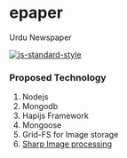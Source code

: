 # epaper
Urdu Newspaper

[![js-standard-style](https://img.shields.io/badge/code%20style-standard-brightgreen.svg?style=flat)](https://github.com/feross/standard)

### Proposed Technology

1. Nodejs
2. Mongodb
3. Hapijs Framework
4. Mongoose
5. Grid-FS for Image storage
6. [Sharp Image processing](http://sharp.dimens.io/en/stable/)
